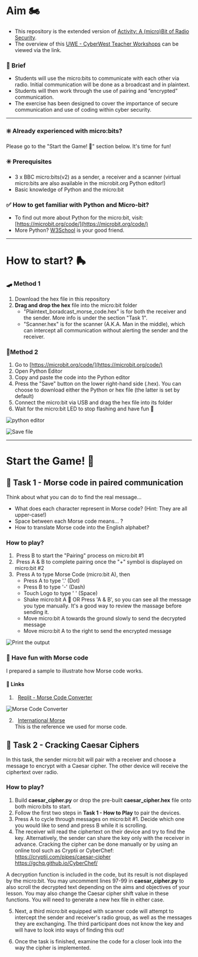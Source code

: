 # Aim 🏍️

- This repository is the extended version of [Activity: A (micro)Bit of Radio Security](https://github.com/uwe-cyber/micro-bit_of_radio_security).
- The overview of this [UWE - CyberWest Teacher Workshops](https://github.com/uwe-cyber/teachersworkshop2024/blob/main/lesson-microbitradiosecurity.md) can be viewed via the link.

### 🍵 Brief

- Students will use the micro:bits to communicate with each other via radio. Initial communication will be done as a broadcast and in plaintext.
- Students will then work through the use of pairing and “encrypted” communication.
- The exercise has been designed to cover the importance of secure communication and use of coding within cyber security.

---

### ❇️ Already experienced with micro:bits?

Please go to the "Start the Game! 🤖" section below. It's time for fun!

### ✳️ Prerequisites

- 3 x BBC micro:bits(v2) as a sender, a receiver and a scanner (virtual micro:bits are also available in the microbit.org Python editor!)
- Basic knowledge of Python and the micro:bit

### ✅ How to get familiar with Python and Micro-bit?

- To find out more about Python for the micro:bit, visit: [https://microbit.org/code/](https://microbit.org/code/)
- More Python? [W3School](https://www.w3schools.com/python/default.asp) is your good friend.

---

# How to start? 🛼

### 🛹 Method 1

1. Download the hex file in this repository
2. **Drag and drop the hex** file into the micro:bit folder
    - "Plaintext_boradcast_morse_code.hex" is for both the receiver and the sender. More info is under the section "Task 1".
    - "Scanner.hex" is for the scanner (A.K.A. Man in the middle), which can intercept all communication without alerting the sender and the receiver.

### 🛴Method 2

1. Go to [https://microbit.org/code/](https://microbit.org/code/)
2. Open Python Editor
3. Copy and paste the code into the Python editor
4. Press the "Save" button on the lower right-hand side (.hex). You can choose to download either the Python or hex file (the latter is set by default)
5. Connect the micro:bit via USB and drag the hex file into its folder
6. Wait for the micro:bit LED to stop flashing and have fun 🤞

![python editor](./images/01-python-editor.png)

![Save file](./images/03-save-file.png)

---

# Start the Game! 🤖

## 🏀 Task 1 - Morse code in paired communication

Think about what you can do to find the real message...

- What does each character represent in Morse code? (Hint: They are all upper-case!)
- Space between each Morse code means... ?
- How to translate Morse code into the English alphabet?

### How to play?

1.  &nbsp;Press B to start the "Pairing" process on micro:bit #1
3.  &nbsp;Press A & B to complete pairing once the "+" symbol is displayed on micro:bit #2
4.  &nbsp;Press A to type Morse Code (micro:bit A), then
    - Press A to type '.' (Dot)
    - Press B to type '-' (Dash)
    - Touch Logo to type ' ' (Space)
    - Shake micro:bit A 🫨 OR Press 'A & B', so you can see all the message you type manually. It's a good way to review the massage before sending it.
    - Move micro:bit A towards the ground slowly to send the decrypted message
    - Move micro:bit A to the right to send the encrypted message

![Print the output](./images/04-print-output.png)

### 🍧 Have fun with Morse code

I prepared a sample to illustrate how Morse code works.

#### 🔗 Links

1. &nbsp; [Replit - Morse Code Converter](https://replit.com/@iceueb/morse-code?v=1) <br>

![Morse Code Converter](./images/02-Morse-Code-Converter.png)

2. &nbsp; [International Morse](https://morsecode.world/international/morse2.html) <br>
   This is the reference we used for morse code.

## 🏀 Task 2 - Cracking Caesar Ciphers

In this task, the sender micro:bit will pair with a receiver and choose a message to encrypt with a Caesar cipher. The other device will receive the 
ciphertext over radio.

### How to play?

1. Build **caesar_cipher.py** or drop the pre-built **caesar_cipher.hex** file onto both micro:bits to start.
2. Follow the first two steps in **Task 1 - How to Play** to pair the devices.
3. Press A to cycle through messages on micro:bit #1. Decide which one you would like to send and press B while it is scrolling.
4. The receiver will read the ciphertext on their device and try to find the key. Alternatively, the sender can share the key only with the receiver in advance.
   Cracking the cipher can be done manually or by using an online tool such as Cryptii or CyberChef:
    https://cryptii.com/pipes/caesar-cipher
    https://gchq.github.io/CyberChef/
  
A decryption function is included in the code, but its result is not displayed by the micro:bit. You may uncomment lines 97-99 in **caesar_cipher.py** to also 
scroll the decrypted text depending on the aims and objectives of your lesson. You may also change the Caesar cipher shift value in these functions. You will need 
to generate a new hex file in either case.

5. Next, a third micro:bit equipped with scanner code will attempt to intercept the sender and receiver's radio group, as well as the messages
   they are exchanging. The third participant does not know the key and will have to look into ways of finding this out!

6. Once the task is finished, examine the code for a closer look into the way the cipher is implemented. 

